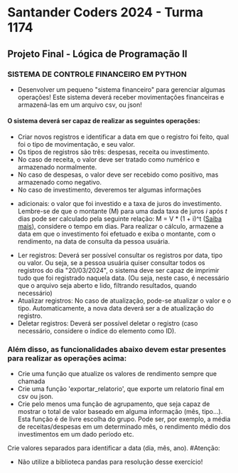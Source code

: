 # Santander Coders 2024 - Turma 1174
## Projeto Final - Lógica de Programação II

### SISTEMA DE CONTROLE FINANCEIRO EM PYTHON
* Desenvolver um pequeno "sistema financeiro" para gerenciar algumas operações! Este sistema deverá receber movimentações financeiras e armazená-las em um arquivo csv, ou json!
  
#### O sistema deverá ser capaz de realizar as seguintes operações:

* Criar novos registros e identificar a data em que o registro foi feito, qual foi o tipo de movimentação, e seu valor.
* Os tipos de registros são três: despesas, receita ou investimento.
* No caso de receita, o valor deve ser tratado como numérico e armazenado normalmente.
* No caso de despesas, o valor deve ser recebido como positivo, mas armazenado como negativo.
* No caso de investimento, deveremos ter algumas informações
- adicionais: o valor que foi investido e a taxa de juros do investimento. Lembre-se de que o montante (M) para uma dada taxa de juros *i* após *t* dias pode ser calculado pela seguinte relação: M = V * (1 + i)^t
([Saiba mais](https://matematicafinanceira.org/juros-compostos/)), considere o tempo em dias. Para realizar o cálculo, armazene a data em que o investimento foi efetuado e exiba o montante, com o rendimento, na data de consulta da pessoa usuária.
* Ler registros: Deverá ser possível consultar os registros por data, tipo ou valor. Ou seja, se a pessoa usuária quiser consultar todos os registros do dia "20/03/2024", o sistema deve ser capaz de imprimir tudo que foi registrado naquela data. (Ou seja, neste caso, é necessário que o arquivo seja aberto e lido, filtrando resultados, quando necessário)
* Atualizar registros: No caso de atualização, pode-se atualizar o valor e o tipo. Automaticamente, a nova data deverá ser a de atualização do registro.
* Deletar registros: Deverá ser possível deletar o registro (caso necessário, considere o índice do elemento como ID).
### Além disso, as funcionalidades abaixo devem estar presentes para realizar as operações acima:
* Crie uma função que atualize os valores de rendimento sempre que chamada
* Crie uma função 'exportar_relatorio', que exporte um relatorio final em csv ou json.
* Crie pelo menos uma função de agrupamento, que seja capaz de mostrar o total de valor baseado em alguma informação (mês, tipo...). Esta função é de livre escolha do grupo. Pode ser, por exemplo, a média de receitas/despesas em um determinado mês, o rendimento médio dos investimentos em um dado período etc.

Crie valores separados para identificar a data (dia, mês, ano).
#Atenção:
- Não utilize a biblioteca pandas para resolução desse exercício! 
